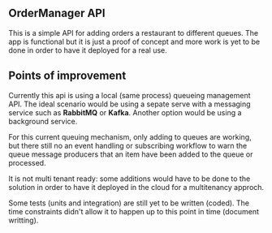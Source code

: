 ## OrderManager API

This is a simple API for adding orders a restaurant to different queues.
The app is functional but it is just a proof of concept and more work is yet to be done in order to have it deployed for a real use.

## Points of improvement

Currently this api is using a local (same process) queueing management API.  The ideal scenario would be using a sepate serve with a messaging service such as  **RabbitMQ** or **Kafka**. Another option would be using a background service.

For this current queuing mechanism, only adding to queues are working, but there still no an event handling or subscribing workflow to warn the queue message producers that an item have been added to the queue or processed.

It is not multi tenant ready: some additions would have to be done to the solution in order to have it deployed in the cloud for a multitenancy approch.

Some tests (units and integration) are still yet to be written (coded). The time constraints didn't allow it to happen up to this point in time (document writting).
